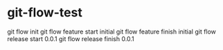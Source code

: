 git-flow-test
=============

git flow init
git flow feature start initial
git flow feature finish initial
git flow release start 0.0.1
git flow release finish 0.0.1
